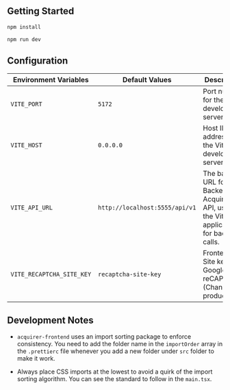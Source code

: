 ## Getting Started

```bash
npm install
```

```bash
npm run dev
```

## Configuration

| Environment Variables     | Default Values                 | Description                                                                                |
| ------------------------- | ------------------------------ | ------------------------------------------------------------------------------------------ |
| `VITE_PORT`               | `5172`                         | Port number for the Vite development server.                                               |
| `VITE_HOST`               | `0.0.0.0`                      | Host IP address for the Vite development server.                                           |
| `VITE_API_URL`            | `http://localhost:5555/api/v1` | The base URL for the Backend Acquirer API, used by the Vite application for backend calls. |
| `VITE_RECAPTCHA_SITE_KEY` | `recaptcha-site-key`           | Frontend Site key for Google reCAPTCHA. (Change in production)                             |

## Development Notes

- `acquirer-frontend` uses an import sorting package to enforce consistency. You need to add the folder name in the `importOrder` array in the `.prettierc` file whenever you add a new folder under `src` folder to make it work.

- Always place CSS imports at the lowest to avoid a quirk of the import sorting algorithm. You can see the standard to follow in the `main.tsx`.
